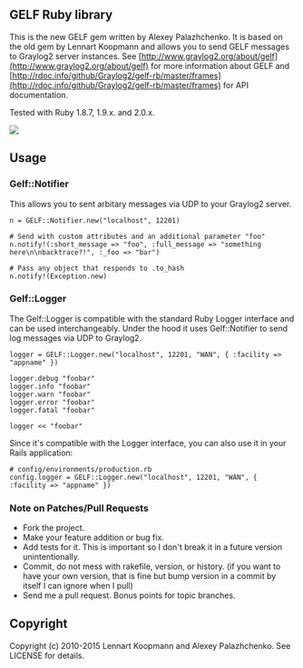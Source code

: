 ## GELF Ruby library

This is the new GELF gem written by Alexey Palazhchenko. It is based on the old gem by Lennart Koopmann and allows you to send GELF messages to Graylog2 server instances. See [http://www.graylog2.org/about/gelf](http://www.graylog2.org/about/gelf) for more information about GELF and [http://rdoc.info/github/Graylog2/gelf-rb/master/frames](http://rdoc.info/github/Graylog2/gelf-rb/master/frames) for API documentation.

Tested with Ruby 1.8.7, 1.9.x. and 2.0.x.

![](https://travis-ci.org/Graylog2/gelf-rb.png?branch=master)

## Usage
### Gelf::Notifier

This allows you to sent arbitary messages via UDP to your Graylog2 server.

    n = GELF::Notifier.new("localhost", 12201)

    # Send with custom attributes and an additional parameter "foo"
    n.notify!(:short_message => "foo", :full_message => "something here\n\nbacktrace?!", :_foo => "bar")

    # Pass any object that responds to .to_hash
    n.notify!(Exception.new)

### Gelf::Logger

The Gelf::Logger is compatible with the standard Ruby Logger interface and can be used interchangeably.
Under the hood it uses Gelf::Notifier to send log messages via UDP to Graylog2.

    logger = GELF::Logger.new("localhost", 12201, "WAN", { :facility => "appname" })
  
    logger.debug "foobar"
    logger.info "foobar"
    logger.warn "foobar"
    logger.error "foobar"
    logger.fatal "foobar"
  
    logger << "foobar"

Since it's compatible with the Logger interface, you can also use it in your Rails application:

    # config/environments/production.rb
    config.logger = GELF::Logger.new("localhost", 12201, "WAN", { :facility => "appname" })

### Note on Patches/Pull Requests

* Fork the project.
* Make your feature addition or bug fix.
* Add tests for it. This is important so I don't break it in a future version unintentionally.
* Commit, do not mess with rakefile, version, or history.
  (if you want to have your own version, that is fine but bump version in a commit by itself I can ignore when I pull)
* Send me a pull request. Bonus points for topic branches.

## Copyright

Copyright (c) 2010-2015 Lennart Koopmann and Alexey Palazhchenko. See LICENSE for details.
